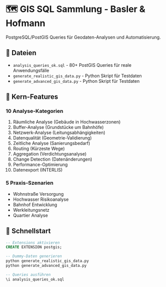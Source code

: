 # 🗺️ GIS SQL Sammlung - Basler & Hofmann

PostgreSQL/PostGIS Queries für Geodaten-Analysen und Automatisierung.

## 📁 Dateien

- `analysis_queries_ok.sql` - 80+ PostGIS Queries für reale Anwendungsfälle
- `generate_realistic_gis_data.py` - Python Skript für Testdaten
- `generate_advanced_gis_data.py` - Python Skript für Testdaten

## 🎯 Kern-Features

### 10 Analyse-Kategorien
1. Räumliche Analyse (Gebäude in Hochwasserzonen)
2. Buffer-Analyse (Grundstücke um Bahnhöfe)  
3. Netzwerk-Analyse (Leitungsabhängigkeiten)
4. Datenqualität (Geometrie-Validierung)
5. Zeitliche Analyse (Sanierungsbedarf)
6. Routing (Kürzeste Wege)
7. Aggregation (Verdichtungsanalyse)
8. Change Detection (Datenänderungen)
9. Performance-Optimierung
10. Datenexport (INTERLIS)

### 5 Praxis-Szenarien
- Wohnstraße Versorgung
- Hochwasser Risikoanalyse
- Bahnhof Entwicklung
- Werkleitungsnetz
- Quartier Analyse

## 🚀 Schnellstart

```sql
-- Extensions aktivieren
CREATE EXTENSION postgis;

-- Dummy-Daten generieren
python generate_realistic_gis_data.py
python generate_advanced_gis_data.py

-- Queries ausführen
\i analysis_queries_ok.sql


